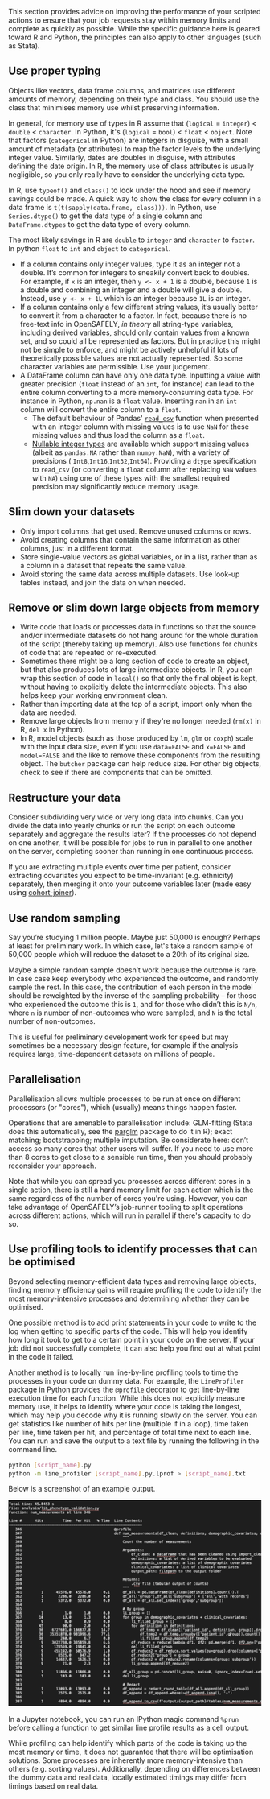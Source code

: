 This section provides advice on improving the performance of your scripted actions to ensure that your job requests stay within memory limits and complete as quickly as possible. While the specific guidance here is geared toward R and Python, the principles can also apply to other languages (such as Stata).

## Use proper typing

Objects like vectors, data frame columns, and matrices use different amounts of memory, depending on their type and class. You should use the class that minimises memory use whilst preserving information. 

In general, for memory use of types in R assume that (`logical` = `integer`) < `double` < `character`. In Python, it's (`logical` = `bool`) < `float` < `object`. Note that factors (`categorical` in Python) are integers in disguise, with a small amount of metadata (or attributes) to map the factor levels to the underlying integer value. Similarly, dates are doubles in disguise, with attributes defining the date origin. In R, the memory use of class attributes is usually negligible, so you only really have to consider the underlying data type.

In R, use `typeof()` and `class()` to look under the hood and see if memory savings could be made. A quick way to show the class for every column in a data frame is `t(t(sapply(data.frame, class)))`. In Python, use `Series.dtype()` to get the data type of a single column and `DataFrame.dtypes` to get the data type of every column.

The most likely savings in R are `double` to `integer` and `character` to `factor`. In python `float` to `int` and `object` to `categorical`.

* If a column contains only integer values, type it as an integer not a double. It’s common for integers to sneakily convert back to doubles. For example, if `x` is an integer, then `y <- x + 1` is a double, because `1` is a double and combining an integer and a double will give a double. Instead, use `y <- x + 1L` which is an integer because `1L` is an integer.
* If a column contains only a few different string values, it’s usually better to convert it from a character to a factor. In fact, because there is no free-text info in OpenSAFELY, _in theory_ all string-type variables, including derived variables, should only contain values from a known set, and so could all be represented as factors. But in practice this might not be simple to enforce, and might be actively unhelpful if lots of theoretically possible values are not actually represented. So some character variables are permissible. Use your judgement.
* A DataFrame column can have only one data type. Inputting a value with greater precision (`float` instead of an `int`, for instance) can lead to the entire column converting to a more memory-consuming data type. For instance in Python, `np.nan` is a `float` value. Inserting `nan` in an `int` column will convert the entire column to a `float`. 
  * The default behaviour of Pandas' [`read_csv`](https://pandas.pydata.org/docs/reference/api/pandas.read_csv.html) function when presented with an integer column with missing values is to use `NaN` for these missing values and thus load the column as a `float`.
  * [Nullable integer types](https://pandas.pydata.org/docs/user_guide/integer_na.html) are available which support missing values (albeit as `pandas.NA` rather than `numpy.NaN`), with a variety of precisions ( `Int8`,`Int16`,`Int32`,`Int64`). Providing a `dtype` specification to `read_csv` (or converting a `float` column after replacing `NaN` values with `NA`) using one of these types with the smallest required precision may significantly reduce memory usage.

## Slim down your datasets

* Only import columns that get used. Remove unused columns or rows.
* Avoid creating columns that contain the same information as other columns, just in a different format.
* Store single-value vectors as global variables, or in a list, rather than as a column in a dataset that repeats the same value.
* Avoid storing the same data across multiple datasets. Use look-up tables instead, and join the data on when needed.

## Remove or slim down large objects from memory

* Write code that loads or processes data in functions so that the source and/or intermediate datasets do not hang around for the whole duration of the script (thereby taking up memory). Also use functions for chunks of code that are repeated or re-executed.
* Sometimes there might be a long section of code to create an object, but that also produces lots of large intermediate objects. In R, you can wrap this section of code in `local()` so that only the final object is kept, without having to explicitly delete the intermediate objects. This also helps keep your working environment clean.
* Rather than importing data at the top of a script, import only when the data are needed. 
* Remove large objects from memory if they're no longer needed (`rm(x)` in R, `del x` in Python).
* In R, model objects (such as those produced by `lm`, `glm` or `coxph`) scale with the input data size, even if you use `data=FALSE` and `x=FALSE` and `model=FALSE` and the like to remove these components from the resulting object. The `butcher` package can help reduce size. For other big objects, check to see if there are components that can be omitted.

## Restructure your data 

Consider subdividing very wide or very long data into chunks. Can you divide the data into yearly chunks or run the script on each outcome separately and aggregate the results later? If the processes do not depend on one another, it will be possible for jobs to run in parallel to one another on the server, completing sooner than running in one continuous process. 

If you are extracting multiple events over time per patient, consider extracting covariates you expect to be time-invariant (e.g. ethnicity) separately, then merging it onto your outcome variables later (made easy using [cohort-joiner](https://actions.opensafely.org/actions/cohort-joiner/v0.0.27/)).

## Use random sampling

Say you’re studying 1 million people. Maybe just 50,000 is enough? Perhaps at least for preliminary work. In which case, let's take a random sample of 50,000 people which will reduce the dataset to a 20th of its original size.

Maybe a simple random sample doesn’t work because the outcome is rare. In case case keep everybody who experienced the outcome, and randomly sample the rest. In this case, the contribution of each person in the model should be reweighted by the inverse of the sampling probability – for those who experienced the outcome this is `1`, and for those who didn’t this is `N/n`, where `n` is number of non-outcomes who were sampled, and `N` is the total number of non-outcomes.

This is useful for preliminary development work for speed but may sometimes be a necessary design feature, for example if the analysis requires large, time-dependent datasets on millions of people.

## Parallelisation

Parallelisation allows multiple processes to be run at once on different processors (or "cores"), which (usually) means things happen faster.

Operations that are amenable to parallelisation include: GLM-fitting (Stata does this automatically, see the [parglm](https://cran.r-project.org/web/packages/parglm/index.html) package to do it in R); exact matching; bootstrapping; multiple imputation. Be considerate here: don’t access so many cores that other users will suffer. If you need to use more than 8 cores to get close to a sensible run time, then you should probably reconsider your approach.

Note that while you can spread you processes across different cores in a single action, there is still a hard memory limit for each action which is the same regardless of the number of cores you're using. However, you can take advantage of OpenSAFELY’s job-runner tooling to split operations across different actions, which will run in parallel if there's capacity to do so.  

## Use profiling tools to identify processes that can be optimised

Beyond selecting memory-efficient data types and removing large objects, finding memory efficiency gains will require profiling the code to identify the most memory-intensive processes and determining whether they can be optimised.

One possible method is to add print statements in your code to write to the log when getting to specific parts of the code. This will help you identify how long it took to get to a certain point in your code on the server. If your job did not successfully complete, it can also help you find out at what point in the code it failed.

Another method is to locally run line-by-line profiling tools to time the processes in your code on dummy data. For example, the `LineProfiler` package in Python provides the `@profile` decorator to get line-by-line execution time for each function. While this does not explicitly measure memory use, it helps to identify where your code is taking the longest, which may help you decode why it is running slowly on the server. You can get statistics like number of hits per line (multiple if in a loop), time taken per line, time taken per hit, and percentage of total time next to each line. You can run and save the output to a text file by running the following in the command line.

```bash
python [script_name].py
python -m line_profiler [script_name].py.lprof > [script_name].txt
```

Below is a screenshot of an example output.

![Example output from line profiler on dummy data](images/line-profiler-output-dummy-data.png)

In a Jupyter notebook, you can run an IPython magic command `%prun` before calling a function to get similar line profile results as a cell output.

While profiling can help identify which parts of the code is taking up the most memory or time, it does not guarantee that there will be optimisation solutions. Some processes are inherently more memory-intensive than others (e.g. sorting values). Additionally, depending on differences between the dummy data and real data, locally estimated timings may differ from timings based on real data.
